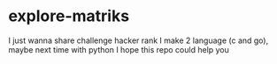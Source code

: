 # explore-matriks

I just wanna share challenge hacker rank
I make 2 language (c and go), maybe next time with python
I hope this repo could help you
